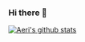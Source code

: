 ### Hi there 👋
[![Aeri's github stats](https://github-readme-stats.vercel.app/api?username=dofl8787&count_private=true}&custom_title=Aeri&bg_color=90,f09819,edde5d,&title_color=ffffff&text_color=ffffff)](https://github.com/anuraghazra/github-readme-stats)



<!--
**dofl8787/dofl8787** is a ✨ _special_ ✨ repository because its `README.md` (this file) appears on your GitHub profile.

Here are some ideas to get you started:

- 🔭 I’m currently working on ...
- 🌱 I’m currently learning ...
- 👯 I’m looking to collaborate on ...
- 🤔 I’m looking for help with ...
- 💬 Ask me about ...
- 📫 How to reach me: ...
- 😄 Pronouns: ...
- ⚡ Fun fact: ...
-->
